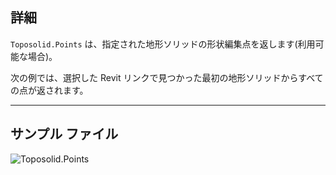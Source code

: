 ## 詳細
`Toposolid.Points` は、指定された地形ソリッドの形状編集点を返します(利用可能な場合)。

次の例では、選択した Revit リンクで見つかった最初の地形ソリッドからすべての点が返されます。
___
## サンプル ファイル

![Toposolid.Points](./Revit.Elements.Toposolid.Points_img.jpg)

